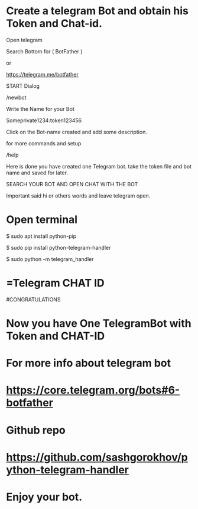 # Create a telegram Bot and obtain his Token and Chat-id.

Open telegram

Search Bottom for ( BotFather )

or

https://telegram.me/botfather

START Dialog

/newbot


Write the Name for your Bot


Someprivate1234:token123456



Click on the Bot-name created and add some description. 

for more commands and setup

/help


Here is done you have created one Telegram bot. take the token file and bot name and saved for later.


SEARCH YOUR BOT AND OPEN CHAT WITH THE BOT

Important said hi or others words and leave telegram open.

# Open terminal

$ sudo apt install python-pip

$ sudo pip install python-telegram-handler

$ sudo python -m telegram_handler <your token here>
# =Telegram CHAT ID

#CONGRATULATIONS

# Now you have One TelegramBot with Token and CHAT-ID

# For more info about telegram bot

# https://core.telegram.org/bots#6-botfather

# Github repo

# https://github.com/sashgorokhov/python-telegram-handler

# Enjoy your bot.
